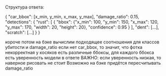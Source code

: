 Структура ответа:

{
  "car_bbox": [x_min, y_min, x_max, y_max],
  "damage_ratio": 0.15,
  "detections": {
    "rust": [
      {
        "bbox": {"x_min": 100, "y_min": 150, "x_max": 120, "y_max": 170, "width": 20, "height": 20},
        "confidence": 0.95
      }
    ],
    "dent": [...],
    "scratch": [...]
  }
}

короче потом на бэке вычислим подходящее соотношения для классов убитости и damage_ratio
если нет car_bbox, то значит, что фотка некорректная
у косяков есть различные ббоксы, для каждого ббокса есть уверенность модели в ответе
ВАЖНО: если уверенность низкая, то наверное рисовать не стоит
Возможно на бэке придётся пересчитывать damage_ratio